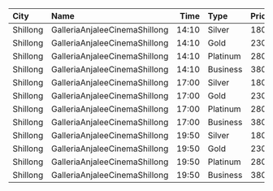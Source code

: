 | City     | Name                          |  Time | Type     | Price | Capacity | Booked |
| :------- | :---------------------------- | ----: | :------- | ----: | -------: | -----: |
| Shillong | GalleriaAnjaleeCinemaShillong | 14:10 | Silver   |  180₹ |       24 |      0 |
| Shillong | GalleriaAnjaleeCinemaShillong | 14:10 | Gold     |  230₹ |       48 |      0 |
| Shillong | GalleriaAnjaleeCinemaShillong | 14:10 | Platinum |  280₹ |       55 |      0 |
| Shillong | GalleriaAnjaleeCinemaShillong | 14:10 | Business |  380₹ |        7 |      0 |
| Shillong | GalleriaAnjaleeCinemaShillong | 17:00 | Silver   |  180₹ |       24 |      0 |
| Shillong | GalleriaAnjaleeCinemaShillong | 17:00 | Gold     |  230₹ |       48 |      0 |
| Shillong | GalleriaAnjaleeCinemaShillong | 17:00 | Platinum |  280₹ |       55 |      6 |
| Shillong | GalleriaAnjaleeCinemaShillong | 17:00 | Business |  380₹ |        7 |      0 |
| Shillong | GalleriaAnjaleeCinemaShillong | 19:50 | Silver   |  180₹ |       24 |      0 |
| Shillong | GalleriaAnjaleeCinemaShillong | 19:50 | Gold     |  230₹ |       48 |      0 |
| Shillong | GalleriaAnjaleeCinemaShillong | 19:50 | Platinum |  280₹ |       55 |      6 |
| Shillong | GalleriaAnjaleeCinemaShillong | 19:50 | Business |  380₹ |        7 |      5 |